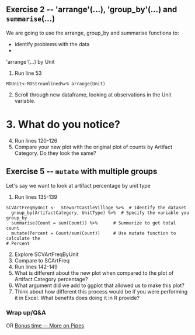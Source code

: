 ## Exercise 2 -- 'arrange'(...), 'group_by'(...) and `summarise`(...)
We are going to use the arrange, group_by and summarise functions to: 

* identify problems with the data
* 

'arrange'(...) by Unit
1. Run line 53
```
MDUnit<-MDStreamlined%>% arrange(Unit)
```
2. Scroll through new dataframe, looking at observations in the Unit variable.
# 3. What do you notice?
4. Run lines 120-126
5. Compare your new plot with the original plot of counts by Artifact Category.  Do they look the same?

## Exercise 5 -- `mutate` with multiple groups
Let's say we want to look at artifact percentage by unit type
1. Run lines 135-139

```
SCVArtFreqByUnit <-  StewartCastleVillage %>%  # Identify the dataset
  group_by(ArtifactCategory, UnitType) %>%  # Specify the variable you group_by
  summarise(Count = sum(Count)) %>%      # Summarize to get total count
  mutate(Percent = Count/sum(Count))     # Use mutate function to calculate the
# Percent
```
2. Explore SCVArtFreqByUnit
3. Compare to SCArtFreq
4. Run lines 142-149
5. What is different about the new plot when compared to the plot of Artifact Category percentage? 
6. What argument did we add to ggplot that allowed us to make this plot?
7. Think about how different this process would be if you were performing it in Excel. What benefits does doing it in R provide?

### Wrap up/Q&A 
OR
[Bonus time -- More on Pipes](https://github.com/DAACS-Research-Consortium/DAACS-Open-Academy/blob/main/FSS2021/Workshop3/Part_IV.md)

